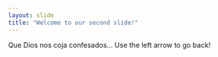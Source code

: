 ```yaml
---
layout: slide
title: "Welcome to our second slide!"
---
```

Que Dios nos coja confesados...
Use the left arrow to go back!
